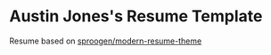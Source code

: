 # Austin Jones's Resume Template
Resume based on [sproogen/modern-resume-theme](https://github.com/sproogen/modern-resume-theme)
